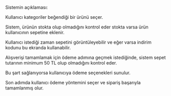 Sistemin açıklaması:

Kullanıcı kategoriler beğendiği bir ürünü seçer.

Sistem, ürünün stokta olup olmadığını kontrol eder stokta varsa ürün kullanıcının sepetine eklenir.

Kullanıcı istediği zaman sepetini görüntüleyebilir ve eğer varsa indirim kodunu bu ekranda kullanabilir.

Alışverişi tamamlamak için ödeme adımına geçmek istediğinde, sistem sepet tutarının minimum 50 TL olup olmadığını kontrol eder.

Bu şart sağlanıyorsa kullanıcıya ödeme seçenekleri sunulur.

Son adımda kullanıcı ödeme yöntemini seçer ve sipariş başarıyla tamamlanmış olur.
